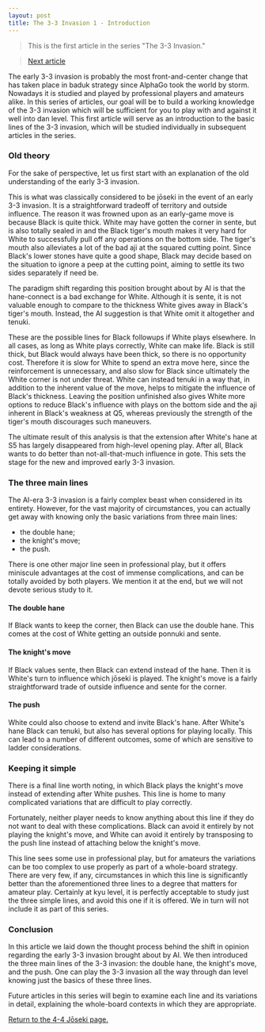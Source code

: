 ```yaml
---
layout: post
title: The 3-3 Invasion 1 - Introduction
---
```


<link rel="stylesheet" type="text/css" href="/assets/css/besogo.css">
<link rel="stylesheet" type="text/css" href="/assets/css/board-wood.css">

<script src="/assets/js/besogo.js"></script>
<script src="/assets/js/editor.js"></script>
<script src="/assets/js/gameRoot.js"></script>
<script src="/assets/js/svgUtil.js"></script>
<script src="/assets/js/parseSgf.js"></script>
<script src="/assets/js/loadSgf.js"></script>
<script src="/assets/js/saveSgf.js"></script>
<script src="/assets/js/boardDisplay.js"></script>
<script src="/assets/js/coord.js"></script>
<script src="/assets/js/toolPanel.js"></script>
<script src="/assets/js/filePanel.js"></script>
<script src="/assets/js/controlPanel.js"></script>
<script src="/assets/js/namesPanel.js"></script>
<script src="/assets/js/commentPanel.js"></script>
<script src="/assets/js/treePanel.js"></script>

<body onload="besogo.autoInit()">

<section markdown="1">

> This is the first article in the series "The 3-3 Invasion."

> [Next article](/joseki/44/2021/02/21/44-33-invasion-2-1-double-hane/)

The early 3-3 invasion is probably the most front-and-center change that has taken place in baduk strategy since AlphaGo took the world by storm.
Nowadays it is studied and played by professional players and amateurs alike.
In this series of articles, our goal will be to build a working knowledge of the 3-3 invasion which will be sufficient for you to play with and against it well into dan level.
This first article will serve as an introduction to the basic lines of the 3-3 invasion, which will be studied individually in subsequent articles in the series.

### Old theory

For the sake of perspective, let us first start with an explanation of the old understanding of the early 3-3 invasion.

</section>

<div class="besogo-viewer" realstones="on" maxwidth="800" nowheel="true" coord="western" panels="control+tree" orient="portrait" portratio="none" sgf="/assets/sgf/2021-02-21-sgf/intro-sgf/01.sgf"></div>

<section markdown="1">

This is what was classically considered to be jōseki in the event of an early 3-3 invasion.
It is a straightforward tradeoff of territory and outside influence.
The reason it was frowned upon as an early-game move is because Black is quite thick.
White may have gotten the corner in sente, but is also totally sealed in and the Black tiger's mouth makes it very hard for White to successfully pull off any operations on the bottom side.
The tiger's mouth also alleviates a lot of the bad aji at the squared cutting point.
Since Black's lower stones have quite a good shape, Black may decide based on the situation to ignore a peep at the cutting point, aiming to settle its two sides separately if need be.

The paradigm shift regarding this position brought about by AI is that the hane-connect is a bad exchange for White.
Although it is sente, it is not valuable enough to compare to the thickness White gives away in Black's tiger's mouth.
Instead, the AI suggestion is that White omit it altogether and tenuki.

</section>

<div class="besogo-viewer" realstones="on" maxwidth="800" nowheel="true" coord="western" panels="control+tree+comment" orient="portrait" portratio="none" sgf="/assets/sgf/2021-02-21-sgf/intro-sgf/02.sgf"></div>

<section markdown="1">

These are the possible lines for Black followups if White plays elsewhere.
In all cases, as long as White plays correctly, White can make life.
Black is still thick, but Black would always have been thick, so there is no opportunity cost.
Therefore it is slow for White to spend an extra move here, since the reinforcement is unnecessary, and also slow for Black since ultimately the White corner is not under threat.
White can instead tenuki in a way that, in addition to the inherent value of the move, helps to mitigate the influence of Black's thickness.
Leaving the position unfinished also gives White more options to reduce Black's influence with plays on the bottom side and the aji inherent in Black's weakness at Q5, whereas previously the strength of the tiger's mouth discourages such maneuvers.

The ultimate result of this analysis is that the extension after White's hane at S5 has largely disappeared from high-level opening play.
After all, Black wants to do better than not-all-that-much influence in gote.
This sets the stage for the new and improved early 3-3 invasion.

### The three main lines

The AI-era 3-3 invasion is a fairly complex beast when considered in its entirety.
However, for the vast majority of circumstances, you can actually get away with knowing only the basic variations from three main lines:

* the double hane;
* the knight's move;
* the push.

There is one other major line seen in professional play, but it offers miniscule advantages at the cost of immense complications, and can be totally avoided by both players.
We mention it at the end, but we will not devote serious study to it.

#### The double hane

</section>

<div class="besogo-viewer" realstones="on" maxwidth="800" nowheel="true" coord="western" panels="control+tree+comment" orient="portrait" portratio="none" sgf="/assets/sgf/2021-02-21-sgf/intro-sgf/03.sgf"></div>

<section markdown="1">

If Black wants to keep the corner, then Black can use the double hane.
This comes at the cost of White getting an outside ponnuki and sente.

#### The knight's move

</section>

<div class="besogo-viewer" realstones="on" maxwidth="800" nowheel="true" coord="western" panels="control+tree+comment" orient="portrait" portratio="none" sgf="/assets/sgf/2021-02-21-sgf/intro-sgf/04.sgf"></div>

<section markdown="1">

If Black values sente, then Black can extend instead of the hane.
Then it is White's turn to influence which jōseki is played.
The knight's move is a fairly straightforward trade of outside influence and sente for the corner.

#### The push

</section>

<div class="besogo-viewer" realstones="on" maxwidth="800" nowheel="true" coord="western" panels="control+tree+comment" orient="portrait" portratio="none" sgf="/assets/sgf/2021-02-21-sgf/intro-sgf/05.sgf"></div>

<section markdown="1">

White could also choose to extend and invite Black's hane.
After White's hane Black can tenuki, but also has several options for playing locally.
This can lead to a number of different outcomes, some of which are sensitive to ladder considerations.

### Keeping it simple

</section>

<div class="besogo-viewer" realstones="on" maxwidth="800" nowheel="true" coord="western" panels="control+tree+comment" orient="portrait" portratio="none" sgf="/assets/sgf/2021-02-21-sgf/intro-sgf/06.sgf"></div>

<section markdown="1">

There is a final line worth noting, in which Black plays the knight's move instead of extending after White pushes.
This line is home to many complicated variations that are difficult to play correctly.

Fortunately, neither player needs to know anything about this line if they do not want to deal with these complications.
Black can avoid it entirely by not playing the knight's move, and White can avoid it entirely by transposing to the push line instead of attaching below the knight's move.

This line sees some use in professional play, but for amateurs the variations can be too complex to use properly as part of a whole-board strategy.
There are very few, if any, circumstances in which this line is significantly better than the aforementioned three lines to a degree that matters for amateur play.
Certainly at kyu level, it is perfectly acceptable to study just the three simple lines, and avoid this one if it is offered.
We in turn will not include it as part of this series.

### Conclusion

In this article we laid down the thought process behind the shift in opinion regarding the early 3-3 invasion brought about by AI.
We then introduced the three main lines of the 3-3 invasion: the double hane, the knight's move, and the push.
One can play the 3-3 invasion all the way through dan level knowing just the basics of these three lines.

Future articles in this series will begin to examine each line and its variations in detail, explaining the whole-board contexts in which they are appropriate.


[Return to the 4-4 Jōseki page.](/44/)

</section>
